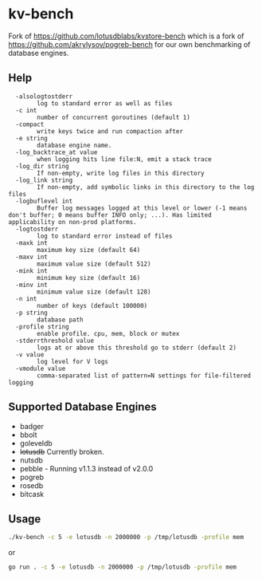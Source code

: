# kv-bench
Fork of https://github.com/lotusdblabs/kvstore-bench which is a fork of https://github.com/akrylysov/pogreb-bench for our own benchmarking of database engines.

## Help
```
  -alsologtostderr
        log to standard error as well as files
  -c int
        number of concurrent goroutines (default 1)
  -compact
        write keys twice and run compaction after
  -e string
        database engine name.
  -log_backtrace_at value
        when logging hits line file:N, emit a stack trace
  -log_dir string
        If non-empty, write log files in this directory
  -log_link string
        If non-empty, add symbolic links in this directory to the log files
  -logbuflevel int
        Buffer log messages logged at this level or lower (-1 means don't buffer; 0 means buffer INFO only; ...). Has limited applicability on non-prod platforms.
  -logtostderr
        log to standard error instead of files
  -maxk int
        maximum key size (default 64)
  -maxv int
        maximum value size (default 512)
  -mink int
        minimum key size (default 16)
  -minv int
        minimum value size (default 128)
  -n int
        number of keys (default 100000)
  -p string
        database path
  -profile string
        enable profile. cpu, mem, block or mutex
  -stderrthreshold value
        logs at or above this threshold go to stderr (default 2)
  -v value
        log level for V logs
  -vmodule value
        comma-separated list of pattern=N settings for file-filtered logging
```

## Supported Database Engines
* badger
* bbolt
* goleveldb
* ~~lotusdb~~ Currently broken.
* nutsdb
* pebble - Running v1.1.3 instead of v2.0.0
* pogreb
* rosedb
* bitcask

## Usage
```bash
./kv-bench -c 5 -e lotusdb -n 2000000 -p /tmp/lotusdb -profile mem
```
or
```bash
go run . -c 5 -e lotusdb -n 2000000 -p /tmp/lotusdb -profile mem
```